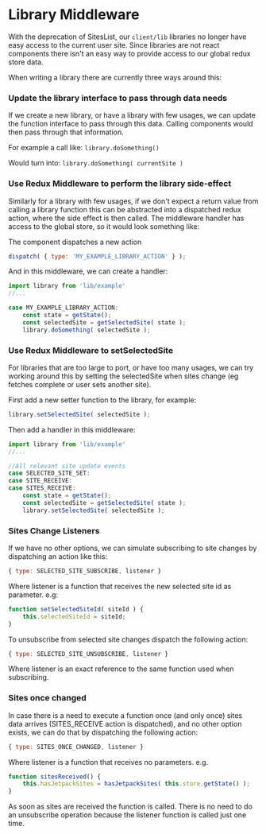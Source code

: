 Library Middleware
==================

With the deprecation of SitesList, our `client/lib` libraries no longer 
have easy access to the current user site. Since libraries are not react 
components there isn't an easy way to provide access to our global 
redux store data.

When writing a library there are currently three ways around this:

### Update the library interface to pass through data needs

If we create a new library, or have a library with few usages, we can
update the function interface to pass through this data. Calling components
would then pass through that information.

For example a call like:
`library.doSomething()`

Would turn into:
`library.doSomething( currentSite )`

### Use Redux Middleware to perform the library side-effect
Similarly for a library with few usages, if we don't expect a return value from
calling a library function this can be abstracted into a dispatched redux action,
where the side effect is then called. The middleware handler has access to the 
global store, so it would look something like:

The component dispatches a new action

```jsx
dispatch( { type: 'MY_EXAMPLE_LIBRARY_ACTION' } );
```

And in this middleware, we can create a handler:
```jsx
import library from 'lib/example'
//... 

case MY_EXAMPLE_LIBRARY_ACTION:
	const state = getState();
	const selectedSite = getSelectedSite( state );
	library.doSomething( selectedSite );
```


### Use Redux Middleware to setSelectedSite

For libraries that are too large to port, or have too many usages, 
we can try working around this by setting the selectedSite when
sites change (eg fetches complete or user sets another site).

First add a new setter function to the library, for example:

```jsx
library.setSelectedSite( selectedSite );
```

Then add a handler in this middleware:
```jsx
import library from 'lib/example'
//... 

//All relevant site update events
case SELECTED_SITE_SET:
case SITE_RECEIVE:
case SITES_RECEIVE:
	const state = getState();
	const selectedSite = getSelectedSite( state );
	library.setSelectedSite( selectedSite );
```


### Sites Change Listeners

If we have no other options, we can simulate subscribing to site changes by dispatching an action like this:
```jsx
{ type: SELECTED_SITE_SUBSCRIBE, listener }
```

Where listener is a function that receives the new selected site id as parameter.
e.g:
```jsx
function setSelectedSiteId( siteId ) {
	this.selectedSiteId = siteId;
}
```

To unsubscribe from selected site changes dispatch the following action:
```jsx
{ type: SELECTED_SITE_UNSUBSCRIBE, listener }
```

Where listener is an exact reference to the same function used when subscribing.

### Sites once changed

In case there is a need to execute a function once (and only once) sites data arrives (SITES_RECEIVE action is dispatched), and no other option exists, we can do that by dispatching the following action:
```jsx
{ type: SITES_ONCE_CHANGED,	listener }
```

Where listener is a function that receives no parameters.
e.g.
```jsx
function sitesReceived() {
	this.hasJetpackSites = hasJetpackSites( this.store.getState() );
}
```

As soon as sites are received the function is called. There is no need to do an unsubscribe operation because the listener function is called just one time.
